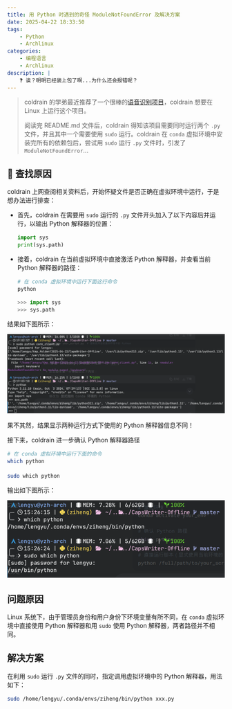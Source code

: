 ```yaml
---
title: 用 Python 时遇到的奇怪 ModuleNotFoundError 及解决方案
date: 2025-04-22 18:33:50
tags:
    - Python
    - Archlinux
categories: 
    - 编程语言
    - Archlinux
description: |
    ❓ 诶？明明已经装上包了啊...为什么还会报错呢？
---
```

> coldrain 的学弟最近推荐了一个很棒的[语音识别项目](https://github.com/HaujetZhao/CapsWriter-Offline/releases)，coldrain 想要在 Linux 上运行这个项目。
>
> 阅读完 README.md 文件后，coldrain 得知该项目需要同时运行两个 `.py` 文件，并且其中一个需要使用 `sudo` 运行。coldrain 在 `conda` 虚拟环境中安装完所有的依赖包后，尝试用 `sudo` 运行 `.py` 文件时，引发了 `ModuleNotFoundError`...

## 🔎 查找原因
coldrain 上网查阅相关资料后，开始怀疑文件是否正确在虚拟环境中运行，于是想办法进行排查：

- 首先，coldrain 在需要用 `sudo` 运行的 `.py` 文件开头加入了以下内容后并运行，以输出 Python 解释器的位置：

    ```python
    import sys
    print(sys.path)
    ```

- 接着，coldrain 在当前虚拟环境中直接激活 Python 解释器，并查看当前 Python 解释器的路径：
    ```bash
    # 在 conda 虚拟环境中运行下面这行命令
    python
    ```

    ```python
    >>> import sys
    >>> sys.path
    ```

结果如下图所示：

![pic1](../images/py_error/pic3.png)

果不其然，结果显示两种运行方式下使用的 Python 解释器信息不同！

接下来，coldrain 进一步确认 Python 解释器路径

```bash
# 在 conda 虚拟环境中运行下面的命令
which python

sudo which python
```

输出如下图所示：

![pic2](../images/py_error/pic4.png)

## 问题原因
Linux 系统下，由于管理员身份和用户身份下环境变量有所不同，在 `conda` 虚拟环境中直接使用 Python 解释器和用 `sudo` 使用 Python 解释器，两者路径并不相同。

## 解决方案
在利用 `sudo` 运行 `.py` 文件的同时，指定调用虚拟环境中的 Python 解释器，用法如下：

```bash
sudo /home/lengyu/.conda/envs/ziheng/bin/python xxx.py
```
